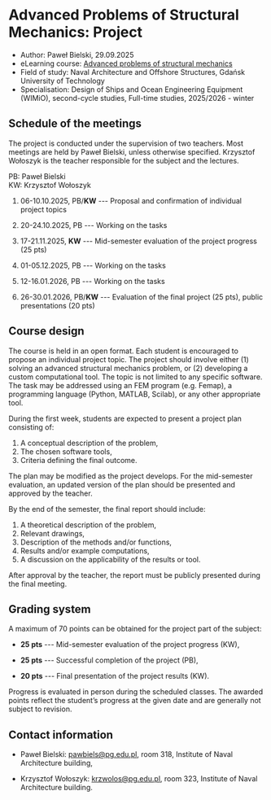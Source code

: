 # Advanced Problems of Structural Mechanics: **Project**

- Author: Paweł Bielski, 29.09.2025
- eLearning course: [Advanced problems of structural mechanics](https://enauczanie.pg.edu.pl/2025/course/view.php?id=684)
- Field of study: Naval Architecture and Offshore Structures, Gdańsk University of Technology
- Specialisation: Design of Ships and Ocean Engineering Equipment (WIMiO), second-cycle studies, Full-time studies, 2025/2026 - winter

## Schedule of the meetings

The project is conducted under the supervision of two teachers. Most meetings are held by Paweł Bielski, unless otherwise specified. Krzysztof Wołoszyk is the teacher responsible for the subject and the lectures.

PB: Paweł Bielski\
KW: Krzysztof Wołoszyk

1. 06-10.10.2025, PB/**KW** --- Proposal and confirmation of individual project topics

2. 20-24.10.2025, PB --- Working on the tasks

3. 17-21.11.2025, **KW** --- Mid-semester evaluation of the project progress (25 pts)

4. 01-05.12.2025, PB --- Working on the tasks

5. 12-16.01.2026, PB --- Working on the tasks

6. 26-30.01.2026, PB/**KW** --- Evaluation of the final project (25 pts), public presentations (20 pts)

## Course design

The course is held in an open format. Each student is encouraged to propose an individual project topic. The project should involve either (1) solving an advanced structural mechanics problem, or (2) developing a custom computational tool. The topic is not limited to any specific software. The task may be addressed using an FEM program (e.g. Femap), a programming language (Python, MATLAB, Scilab), or any other appropriate tool.

During the first week, students are expected to present a project plan consisting of:

1. A conceptual description of the problem,
2. The chosen software tools,
3. Criteria defining the final outcome.

The plan may be modified as the project develops. For the mid-semester evaluation, an updated version of the plan should be presented and approved by the teacher.

By the end of the semester, the final report should include:

1. A theoretical description of the problem,
2. Relevant drawings,
3. Description of the methods and/or functions,
4. Results and/or example computations,
5. A discussion on the applicability of the results or tool.

After approval by the teacher, the report must be publicly presented during the final meeting.

## Grading system

A maximum of 70 points can be obtained for the project part of the subject:

- **25 pts** --- Mid-semester evaluation of the project progress (KW),

- **25 pts** --- Successful completion of the project (PB),

- **20 pts** --- Final presentation of the project results (KW).

Progress is evaluated in person during the scheduled classes. The awarded points reflect the student’s progress at the given date and are generally not subject to revision.

## Contact information

- Paweł Bielski: pawbiels@pg.edu.pl, room 318, Institute of Naval Architecture building,

- Krzysztof Wołoszyk: krzwolos@pg.edu.pl, room 323, Institute of Naval Architecture building.

<!-- ## [Rules](./docs/ProjectRules.html) -->